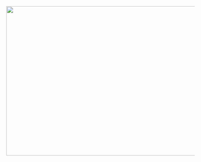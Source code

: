 
<div align="center">
  <img src="https://media.giphy.com/media/NKEt9elQ5cR68/giphy.gif" width="1200" height="400"/>
</div>


